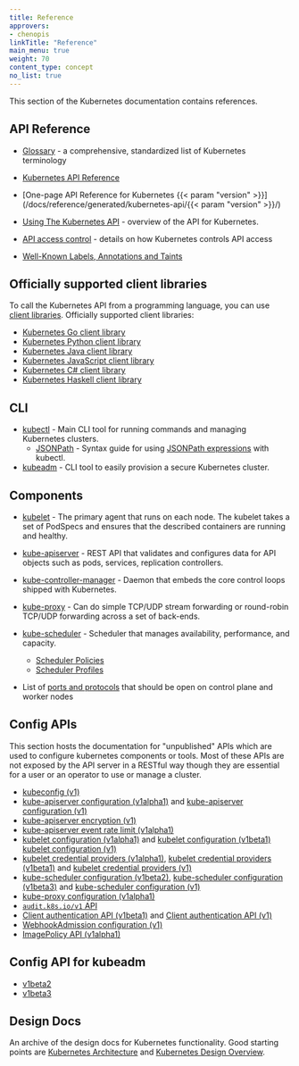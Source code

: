 ```yaml
---
title: Reference
approvers:
- chenopis
linkTitle: "Reference"
main_menu: true
weight: 70
content_type: concept
no_list: true
---
```



<!-- overview -->

This section of the Kubernetes documentation contains references.



<!-- body -->

## API Reference

* [Glossary](/docs/reference/glossary/) -  a comprehensive, standardized list of Kubernetes terminology

* [Kubernetes API Reference](/docs/reference/kubernetes-api/)
* [One-page API Reference for Kubernetes {{< param "version" >}}](/docs/reference/generated/kubernetes-api/{{< param "version" >}}/)
* [Using The Kubernetes API](/docs/reference/using-api/) - overview of the API for Kubernetes.
* [API access control](/docs/reference/access-authn-authz/) - details on how Kubernetes controls API access
* [Well-Known Labels, Annotations and Taints](/docs/reference/labels-annotations-taints/)

## Officially supported client libraries

To call the Kubernetes API from a programming language, you can use
[client libraries](/docs/reference/using-api/client-libraries/). Officially supported
client libraries:

- [Kubernetes Go client library](https://github.com/kubernetes/client-go/)
- [Kubernetes Python client library](https://github.com/kubernetes-client/python)
- [Kubernetes Java client library](https://github.com/kubernetes-client/java)
- [Kubernetes JavaScript client library](https://github.com/kubernetes-client/javascript)
- [Kubernetes C# client library](https://github.com/kubernetes-client/csharp)
- [Kubernetes Haskell client library](https://github.com/kubernetes-client/haskell)

## CLI

* [kubectl](/docs/reference/kubectl/) - Main CLI tool for running commands and managing Kubernetes clusters.
    * [JSONPath](/docs/reference/kubectl/jsonpath/) - Syntax guide for using [JSONPath expressions](https://goessner.net/articles/JsonPath/) with kubectl.
* [kubeadm](/docs/reference/setup-tools/kubeadm/) - CLI tool to easily provision a secure Kubernetes cluster.

## Components

* [kubelet](/docs/reference/command-line-tools-reference/kubelet/) - The
  primary agent that runs on each node. The kubelet takes a set of PodSpecs
  and ensures that the described containers are running and healthy.
* [kube-apiserver](/docs/reference/command-line-tools-reference/kube-apiserver/) -
  REST API that validates and configures data for API objects such as  pods,
  services, replication controllers.
* [kube-controller-manager](/docs/reference/command-line-tools-reference/kube-controller-manager/) - Daemon that embeds the core control loops shipped with Kubernetes.
* [kube-proxy](/docs/reference/command-line-tools-reference/kube-proxy/) - Can
  do simple TCP/UDP stream forwarding or round-robin TCP/UDP forwarding across
  a set of back-ends.
* [kube-scheduler](/docs/reference/command-line-tools-reference/kube-scheduler/) - Scheduler that manages availability, performance, and capacity.
  
  * [Scheduler Policies](/docs/reference/scheduling/policies)
  * [Scheduler Profiles](/docs/reference/scheduling/config#profiles)

* List of [ports and protocols](/docs/reference/ports-and-protocols/) that
  should be open on control plane and worker nodes

## Config APIs

This section hosts the documentation for "unpublished" APIs which are used to
configure  kubernetes components or tools. Most of these APIs are not exposed
by the API server in a RESTful way though they are essential for a user or an
operator to use or manage a cluster.


* [kubeconfig (v1)](/docs/reference/config-api/kubeconfig.v1/)
* [kube-apiserver configuration (v1alpha1)](/docs/reference/config-api/apiserver-config.v1alpha1/) and
  [kube-apiserver configuration (v1)](/docs/reference/config-api/apiserver-config.v1/)
* [kube-apiserver encryption (v1)](/docs/reference/config-api/apiserver-encryption.v1/)
* [kube-apiserver event rate limit (v1alpha1)](/docs/reference/config-api/apiserver-eventratelimit.v1alpha1/)
* [kubelet configuration (v1alpha1)](/docs/reference/config-api/kubelet-config.v1alpha1/) and
  [kubelet configuration (v1beta1)](/docs/reference/config-api/kubelet-config.v1beta1/)
  [kubelet configuration (v1)](/docs/reference/config-api/kubelet-config.v1/)
* [kubelet credential providers (v1alpha1)](/docs/reference/config-api/kubelet-credentialprovider.v1alpha1/),
  [kubelet credential providers (v1beta1)](/docs/reference/config-api/kubelet-credentialprovider.v1beta1/) and
  [kubelet credential providers (v1)](/docs/reference/config-api/kubelet-credentialprovider.v1/)
* [kube-scheduler configuration (v1beta2)](/docs/reference/config-api/kube-scheduler-config.v1beta2/),
  [kube-scheduler configuration (v1beta3)](/docs/reference/config-api/kube-scheduler-config.v1beta3/) and
  [kube-scheduler configuration (v1)](/docs/reference/config-api/kube-scheduler-config.v1/)
* [kube-proxy configuration (v1alpha1)](/docs/reference/config-api/kube-proxy-config.v1alpha1/)
* [`audit.k8s.io/v1` API](/docs/reference/config-api/apiserver-audit.v1/)
* [Client authentication API (v1beta1)](/docs/reference/config-api/client-authentication.v1beta1/) and 
  [Client authentication API (v1)](/docs/reference/config-api/client-authentication.v1/)
* [WebhookAdmission configuration (v1)](/docs/reference/config-api/apiserver-webhookadmission.v1/)
* [ImagePolicy API (v1alpha1)](/docs/reference/config-api/imagepolicy.v1alpha1/)

## Config API for kubeadm

* [v1beta2](/docs/reference/config-api/kubeadm-config.v1beta2/)
* [v1beta3](/docs/reference/config-api/kubeadm-config.v1beta3/)

## Design Docs

An archive of the design docs for Kubernetes functionality. Good starting points are
[Kubernetes Architecture](https://git.k8s.io/design-proposals-archive/architecture/architecture.md) and
[Kubernetes Design Overview](https://git.k8s.io/design-proposals-archive).


